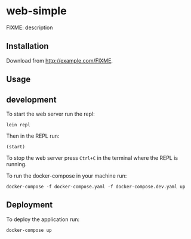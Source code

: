 # web-simple

FIXME: description

## Installation

Download from http://example.com/FIXME.

## Usage

## development

To start the web server run the repl:

```
lein repl
```

Then in the REPL run:

```
(start)
```

To stop the web server press `Ctrl+C` in the terminal where the REPL is running.

To run the docker-compose in your machine run:

```
docker-compose -f docker-compose.yaml -f docker-compose.dev.yaml up
```

## Deployment  

To deploy the application run:

```
docker-compose up
```
